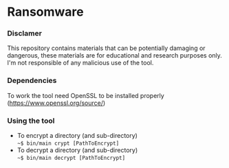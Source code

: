# Ransomware
### Disclamer
This repository contains materials that can be potentially damaging or dangerous, these materials are for educational and research purposes only.
I'm not responsible of any malicious use of the tool.

### Dependencies 
To work the tool need OpenSSL to be installed properly (https://www.openssl.org/source/)

### Using the tool
- To encrypt a directory (and sub-directory)  
`~$ bin/main crypt [PathToEncrypt]`
- To decrypt a directory (and sub-directory)  
`~$ bin/main decrypt [PathToEncrypt]`
